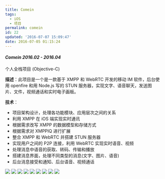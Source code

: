 ```yaml
---
title: Comein
tags:
  - iOS
  - 项目
permalink: comein
id: 22
updated: '2016-07-07 15:09:47'
date: 2016-07-05 01:15:24
---
```


#### *Comein 2016.02 - 2016.04*

个人全栈项目 (Objective-C)

**描述**：此项目是一个是一款基于 XMPP 和 WebRTC 开发的移动 IM 软件，后台使用 openfire 和用 Node.js 写的 STUN 服务器，实现文字、语音聊天，发送图片、文件，视频通话和实时电子画板。

**技术**：

- 项目架构设计，处理各功能模块、应用层次之间的关系
- 利用 XMPP 在 iOS 端实现实时通讯
- 根据需求改写 XMPP 的数据模型和存储方式
- 根据需求对 XMPPIQ 进行扩展
- 整合 XMPP 和 WebRTC 并搭建 STUN 服务器
- 实现用户之间的 P2P 连接，利用 WebRTC 实现实时语音、视频
- 处理消息中语音的获取、转码、传输和播放
- 搭建消息界面，处理不同类型的消息(文字、图片、语音)
- 后台消息接受和通知、后台语音、视频通话


<div class="project-poster">
<img src="http://7xlykq.com1.z0.glb.clouddn.com/image/2016-07-05_IMG_0227.jpg-mark" />
<img src="http://7xlykq.com1.z0.glb.clouddn.com/image/2016-07-05_IMG_0203.jpg-mark" />
<img src="http://7xlykq.com1.z0.glb.clouddn.com/image/2016-07-05_IMG_0216.jpg-mark" />
<img src="http://7xlykq.com1.z0.glb.clouddn.com/image/2016-07-05_IMG_0205.jpg-mark" />
<img src="http://7xlykq.com1.z0.glb.clouddn.com/image/2016-07-05_IMG_0217.jpg-mark" />
<img src="http://7xlykq.com1.z0.glb.clouddn.com/image/2016-07-05_IMG_0206.jpg-mark" />
<img src="http://7xlykq.com1.z0.glb.clouddn.com/image/2016-07-05_IMG_0208.jpg-mark" />
<img src="http://7xlykq.com1.z0.glb.clouddn.com/image/2016-07-05_IMG_0230.jpg-mark" />
<img src="http://7xlykq.com1.z0.glb.clouddn.com/image/2016-07-05_IMG_0221.jpg-mark" />
</div>